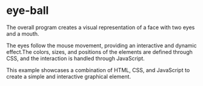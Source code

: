 # eye-ball
The overall program creates a visual representation of a face with two eyes and a mouth.

The eyes follow the mouse movement, providing an interactive and dynamic effect.The colors, sizes, and positions of the elements are defined through CSS, and the interaction is handled through JavaScript.

This example showcases a combination of HTML, CSS, and JavaScript to create a simple and interactive graphical element.
